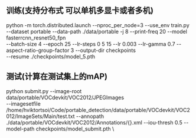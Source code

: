 ## 训练(支持分布式 可以单机多显卡或者多机)
python -m torch.distributed.launch --nproc_per_node=3
--use_env train.py --dataset portable --data-path ./data/portable -j 8 --print-freq 20 --model fasterrcnn_resnet50_fpn \
--batch-size 4 --epoch 25 --lr-steps 0 5 15 --lr 0.003 --lr-gamma 0.7 --aspect-ratio-group-factor 3 --output-dir checkpoints \
--resume ./checkpoints/model_5.pth

## 测试(计算在测试集上的mAP)
python submit.py --image-root data/portable/VOCdevkit/VOC2012/JPEGImages \
--imagesetfile /home/hviktortsoi/Code/portable_detection/data/portable/VOCdevkit/VOC2012/ImageSets/Main/test.txt
--annopath ./data/portable/VOCdevkit/VOC2012/Annotations/{}.xml
--iou-thresh 0.5 --model-path checkpoints/model_submit.pth \
